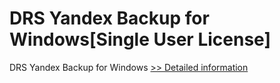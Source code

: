 # DRS Yandex Backup for Windows[Single User License]
DRS Yandex Backup for Windows
[>> Detailed information](https://secure.shareit.com/shareit/product.html?productid=301004261&affiliateid=200057808)